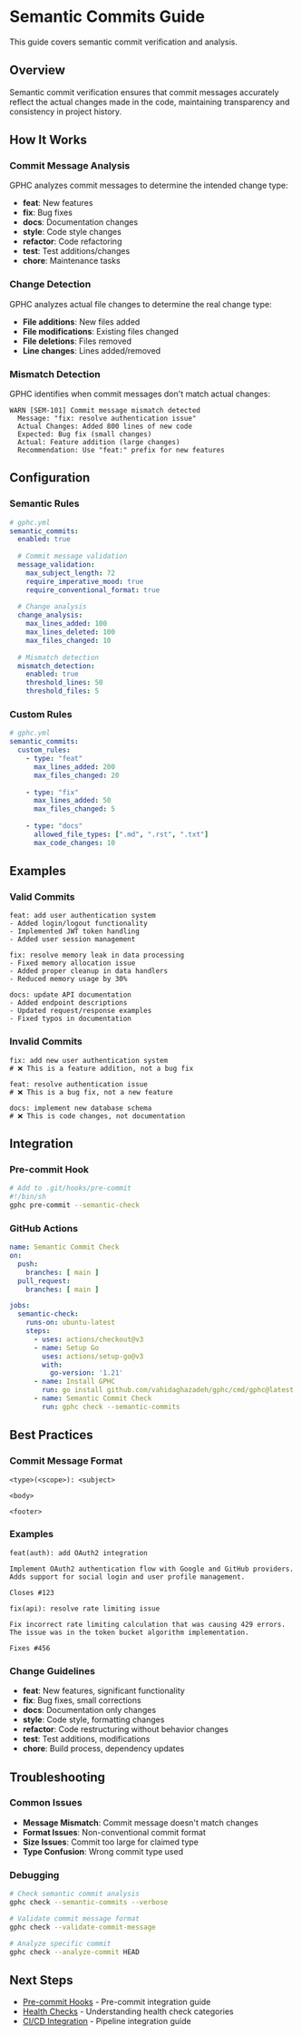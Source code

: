 # Semantic Commits Guide

This guide covers semantic commit verification and analysis.

## Overview

Semantic commit verification ensures that commit messages accurately reflect the actual changes made in the code, maintaining transparency and consistency in project history.

## How It Works

### Commit Message Analysis
GPHC analyzes commit messages to determine the intended change type:
- **feat**: New features
- **fix**: Bug fixes
- **docs**: Documentation changes
- **style**: Code style changes
- **refactor**: Code refactoring
- **test**: Test additions/changes
- **chore**: Maintenance tasks

### Change Detection
GPHC analyzes actual file changes to determine the real change type:
- **File additions**: New files added
- **File modifications**: Existing files changed
- **File deletions**: Files removed
- **Line changes**: Lines added/removed

### Mismatch Detection
GPHC identifies when commit messages don't match actual changes:

```
WARN [SEM-101] Commit message mismatch detected
  Message: "fix: resolve authentication issue"
  Actual Changes: Added 800 lines of new code
  Expected: Bug fix (small changes)
  Actual: Feature addition (large changes)
  Recommendation: Use "feat:" prefix for new features
```

## Configuration

### Semantic Rules
```yaml
# gphc.yml
semantic_commits:
  enabled: true
  
  # Commit message validation
  message_validation:
    max_subject_length: 72
    require_imperative_mood: true
    require_conventional_format: true
  
  # Change analysis
  change_analysis:
    max_lines_added: 100
    max_lines_deleted: 100
    max_files_changed: 10
    
  # Mismatch detection
  mismatch_detection:
    enabled: true
    threshold_lines: 50
    threshold_files: 5
```

### Custom Rules
```yaml
# gphc.yml
semantic_commits:
  custom_rules:
    - type: "feat"
      max_lines_added: 200
      max_files_changed: 20
      
    - type: "fix"
      max_lines_added: 50
      max_files_changed: 5
      
    - type: "docs"
      allowed_file_types: [".md", ".rst", ".txt"]
      max_code_changes: 10
```

## Examples

### Valid Commits
```
feat: add user authentication system
- Added login/logout functionality
- Implemented JWT token handling
- Added user session management

fix: resolve memory leak in data processing
- Fixed memory allocation issue
- Added proper cleanup in data handlers
- Reduced memory usage by 30%

docs: update API documentation
- Added endpoint descriptions
- Updated request/response examples
- Fixed typos in documentation
```

### Invalid Commits
```
fix: add new user authentication system
# ❌ This is a feature addition, not a bug fix

feat: resolve authentication issue
# ❌ This is a bug fix, not a new feature

docs: implement new database schema
# ❌ This is code changes, not documentation
```

## Integration

### Pre-commit Hook
```bash
# Add to .git/hooks/pre-commit
#!/bin/sh
gphc pre-commit --semantic-check
```

### GitHub Actions
```yaml
name: Semantic Commit Check
on:
  push:
    branches: [ main ]
  pull_request:
    branches: [ main ]

jobs:
  semantic-check:
    runs-on: ubuntu-latest
    steps:
      - uses: actions/checkout@v3
      - name: Setup Go
        uses: actions/setup-go@v3
        with:
          go-version: '1.21'
      - name: Install GPHC
        run: go install github.com/vahidaghazadeh/gphc/cmd/gphc@latest
      - name: Semantic Commit Check
        run: gphc check --semantic-commits
```

## Best Practices

### Commit Message Format
```
<type>(<scope>): <subject>

<body>

<footer>
```

### Examples
```
feat(auth): add OAuth2 integration

Implement OAuth2 authentication flow with Google and GitHub providers.
Adds support for social login and user profile management.

Closes #123
```

```
fix(api): resolve rate limiting issue

Fix incorrect rate limiting calculation that was causing 429 errors.
The issue was in the token bucket algorithm implementation.

Fixes #456
```

### Change Guidelines
- **feat**: New features, significant functionality
- **fix**: Bug fixes, small corrections
- **docs**: Documentation only changes
- **style**: Code style, formatting changes
- **refactor**: Code restructuring without behavior changes
- **test**: Test additions, modifications
- **chore**: Build process, dependency updates

## Troubleshooting

### Common Issues
- **Message Mismatch**: Commit message doesn't match changes
- **Format Issues**: Non-conventional commit format
- **Size Issues**: Commit too large for claimed type
- **Type Confusion**: Wrong commit type used

### Debugging
```bash
# Check semantic commit analysis
gphc check --semantic-commits --verbose

# Validate commit message format
gphc check --validate-commit-message

# Analyze specific commit
gphc check --analyze-commit HEAD
```

## Next Steps
- [Pre-commit Hooks](pre-commit-hooks.md) - Pre-commit integration guide
- [Health Checks](health-checks.md) - Understanding health check categories
- [CI/CD Integration](ci-cd-integration.md) - Pipeline integration guide
